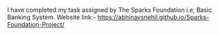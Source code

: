 I have completed my task assigned by The Sparks Foundation i.e, Basic Banking System.
Website link:- https://abhinavsnehil.github.io/Sparks-Foundation-Project/

